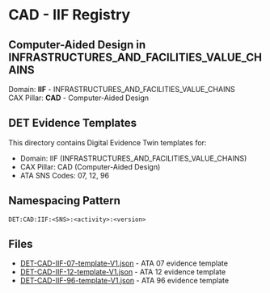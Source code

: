 # CAD - IIF Registry

## Computer-Aided Design in INFRASTRUCTURES_AND_FACILITIES_VALUE_CHAINS

Domain: **IIF** - INFRASTRUCTURES_AND_FACILITIES_VALUE_CHAINS  
CAX Pillar: **CAD** - Computer-Aided Design

## DET Evidence Templates

This directory contains Digital Evidence Twin templates for:
- Domain: IIF (INFRASTRUCTURES_AND_FACILITIES_VALUE_CHAINS)
- CAX Pillar: CAD (Computer-Aided Design)
- ATA SNS Codes: 07, 12, 96

## Namespacing Pattern
```
DET:CAD:IIF:<SNS>:<activity>:<version>
```

## Files
- [DET-CAD-IIF-07-template-V1.json](DET-CAD-IIF-07-template-V1.json) - ATA 07 evidence template
- [DET-CAD-IIF-12-template-V1.json](DET-CAD-IIF-12-template-V1.json) - ATA 12 evidence template
- [DET-CAD-IIF-96-template-V1.json](DET-CAD-IIF-96-template-V1.json) - ATA 96 evidence template
